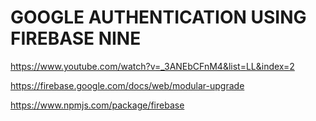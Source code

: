 # GOOGLE AUTHENTICATION USING FIREBASE NINE 

https://www.youtube.com/watch?v=_3ANEbCFnM4&list=LL&index=2

https://firebase.google.com/docs/web/modular-upgrade

https://www.npmjs.com/package/firebase

